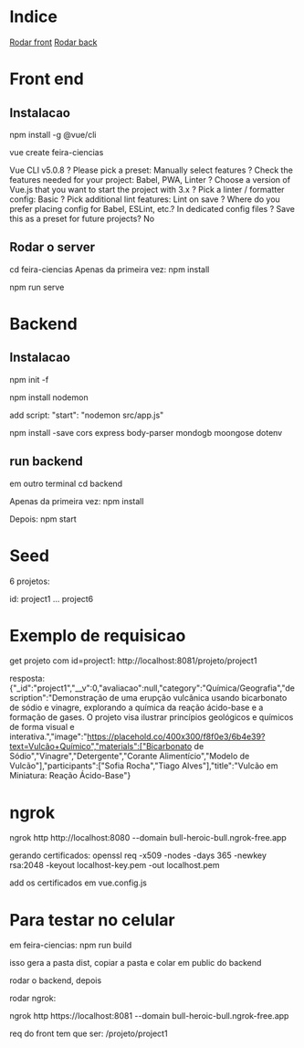 # Indice
[Rodar front](##rodar-o-server)
[Rodar back](##run-backend)

# Front end
## Instalacao 
npm install -g @vue/cli

vue create feira-ciencias

Vue CLI v5.0.8
? Please pick a preset: Manually select features
? Check the features needed for your project: Babel, PWA, Linter
? Choose a version of Vue.js that you want to start the project with 3.x
? Pick a linter / formatter config: Basic
? Pick additional lint features: Lint on save
? Where do you prefer placing config for Babel, ESLint, etc.? In dedicated config files
? Save this as a preset for future projects? No

## Rodar o server
cd feira-ciencias
Apenas da primeira vez:
npm install

npm run serve 

# Backend

## Instalacao
npm init -f

npm install nodemon

add script:
"start": "nodemon src/app.js"

npm install -save cors express body-parser mondogb moongose dotenv

## run backend
em outro terminal
cd backend

Apenas da primeira vez:
npm install

Depois:
npm start

# Seed

6 projetos:

id: project1 ... project6

# Exemplo de requisicao 
get projeto com id=project1:
http://localhost:8081/projeto/project1

resposta:
{"_id":"project1","__v":0,"avaliacao":null,"category":"Química/Geografia","description":"Demonstração de uma erupção vulcânica usando bicarbonato de sódio e vinagre, explorando a química da reação ácido-base e a formação de gases. O projeto visa ilustrar princípios geológicos e químicos de forma visual e interativa.","image":"https://placehold.co/400x300/f8f0e3/6b4e39?text=Vulcão+Químico","materials":["Bicarbonato de Sódio","Vinagre","Detergente","Corante Alimentício","Modelo de Vulcão"],"participants":["Sofia Rocha","Tiago Alves"],"title":"Vulcão em Miniatura: Reação Ácido-Base"}

# ngrok

ngrok http http://localhost:8080 --domain bull-heroic-bull.ngrok-free.app

gerando certificados:
openssl req -x509 -nodes -days 365 -newkey rsa:2048 -keyout localhost-key.pem -out localhost.pem

add os certificados em vue.config.js

# Para testar no celular

em feira-ciencias:
npm run build

isso gera a pasta dist, copiar a pasta e colar em public do backend

rodar o backend, depois

rodar ngrok:

ngrok http https://localhost:8081 --domain bull-heroic-bull.ngrok-free.app

req do front tem que ser: /projeto/project1
